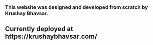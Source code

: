 <h3>This website was designed and developed from scratch by Krushay Bhavsar.</h3>
<h2>Currently deployed at https://krushaybhavsar.com/</h2>
